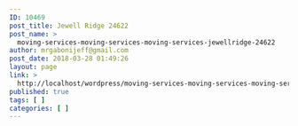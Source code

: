 ```yaml
---
ID: 10469
post_title: Jewell Ridge 24622
post_name: >
  moving-services-moving-services-moving-services-jewellridge-24622
author: mrgabonijeff@gmail.com
post_date: 2018-03-28 01:49:26
layout: page
link: >
  http://localhost/wordpress/moving-services-moving-services-moving-services-jewellridge-24622/
published: true
tags: [ ]
categories: [ ]
---
```

